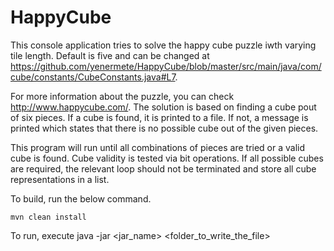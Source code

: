 # HappyCube

This console application tries to solve the happy cube puzzle iwth varying tile length. Default is five and can be changed at https://github.com/yenermete/HappyCube/blob/master/src/main/java/com/cube/constants/CubeConstants.java#L7.

For more information about the puzzle, you can check http://www.happycube.com/. The solution is based on finding a cube pout of six pieces. If a cube is found, it is printed to a file. If not, a message is printed which states that there is no possible cube out of the given pieces.

This program will run until all combinations of pieces are tried or a valid cube is found. Cube validity is tested via bit operations. If all possible cubes are required, the relevant loop should not be terminated and store all cube representations in a list.

To build, run the below command.

```mvn clean install```

To run, execute java -jar <jar_name> <folder_to_write_the_file>
